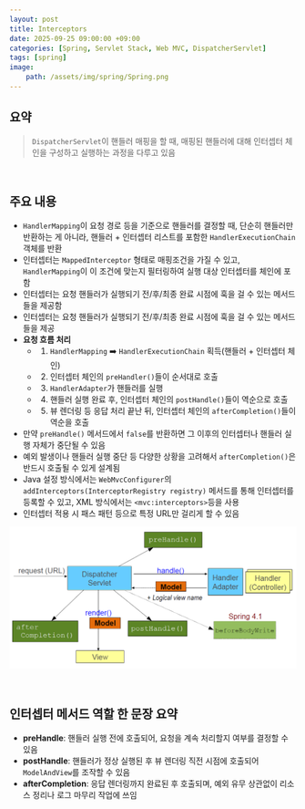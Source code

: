 ```yaml
---
layout: post
title: Interceptors
date: 2025-09-25 09:00:00 +09:00
categories: [Spring, Servlet Stack, Web MVC, DispatcherServlet]
tags: [spring]
image:
    path: /assets/img/spring/Spring.png
---
```


## 요약

> `DispatcherServlet`이 핸들러 매핑을 할 때, 매핑된 핸들러에 대해 인터셉터 체인을 구성하고 실행하는 과정을 다루고 있음

<br>

## 주요 내용

- `HandlerMapping`이 요청 경로 등을 기준으로 핸들러를 결정할 때, 단순히 핸들러만 반환하는 게 아니라, 핸들러 + 인터셉터 리스트를 포함한 `HandlerExecutionChain` 객체를 반환
- 인터셉터는 `MappedInterceptor` 형태로 매핑조건을 가질 수 있고, `HandlerMapping`이 이 조건에 맞는지 필터링하여 실행 대상 인터셉터를 체인에 포함
- 인터셉터는 요청 핸들러가 실행되기 전/후/최종 완료 시점에 훅을 걸 수 있는 메서드들을 제공함
- 인터셉터는 요청 핸들러가 실행되기 전/후/최종 완료 시점에 훅을 걸 수 있는 메서드들을 제공
- **요청 흐름 처리**
  - 1. `HandlerMapping` ➡️ `HandlerExecutionChain` 획득(핸들러 + 인터셉터 체인)
  - 2. 인터셉터 체인의 `preHandler()`들이 순서대로 호출
  - 3. `HandlerAdapter`가 핸들러를 실행
  - 4. 핸들러 실행 완료 후, 인터셉터 체인의 `postHandle()`들이 역순으로 호출
  - 5. 뷰 렌더링 등 응답 처리 끝난 뒤, 인터셉터 체인의 `afterCompletion()`들이 역순을 호출
- 만약 `preHandle()` 메서드에서 `false`를 반환하면 그 이후의 인터셉터나 핸들러 실행 자체가 중단될 수 있음
- 예외 발생이나 핸들러 실행 중단 등 다양한 상황을 고려해서 `afterCompletion()`은 반드시 호출될 수 있게 설계됨
- Java 설정 방식에서는 `WebMvcConfigurer`의 `addInterceptors(InterceptorRegistry registry)` 메서드를 통해 인터셉터를 등록할 수 있고, XML 방식에서는 `<mvc:interceptors>`등을 사용
- 인터셉터 적용 시 패스 패턴 등으로 특정 URL만 걸리게 할 수 있음

![alt text](../../assets/img/spring/spring_63_01.png)

<br>

## 인터셉터 메서드 역할 한 문장 요약

- **preHandle**: 핸들러 실행 전에 호출되어, 요청을 계속 처리할지 여부를 결정할 수 있음
- **postHandle**: 핸들러가 정상 실행된 후 뷰 렌더링 직전 시점에 호출되어 `ModelAndView`를 조작할 수 있음
- **afterCompletion**: 응답 렌더링까지 완료된 후 호출되며, 예외 유무 상관없이 리소스 정리나 로그 마무리 작업에 쓰임

